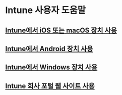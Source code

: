 # Intune 사용자 도움말
## [Intune에서 iOS 또는 macOS 장치 사용](using-your-ios-or-macOS-device-with-intune.md)
## [Intune에서 Android 장치 사용](using-your-android-device-with-intune.md)
## [Intune에서 Windows 장치 사용](using-your-windows-device-with-intune.md)
## [Intune 회사 포털 웹 사이트 사용](using-the-intune-company-portal-website.md)


<!--HONumber=Jan17_HO4-->



